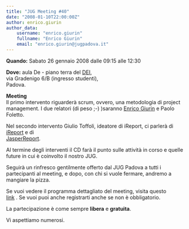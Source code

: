 ```yaml
---
title: "JUG Meeting #40"
date: "2008-01-10T22:00:00Z"
author: enrico.giurin
author_data:
    username: "enrico.giurin"
    fullname: "Enrico Giurin"
    email: "enrico.giurin@jugpadova.it"
---
```


**Quando:** Sabato 26 gennaio 2008 dalle 09:15 alle 12:30

**Dove:** aula De - piano terra del [DEI](http://www.dei.unipd.it),\
via Gradenigo 6/B (ingresso studenti),\
Padova.

**Meeting**\
Il primo intervento riguarderà scrum, ovvero, una metodologia di project
management. I due relatori (di peso ;-) )saranno
<a href="http://enricogi.blogspot.com/">Enrico Giurin</a> e Paolo
Foletto.

Nel secondo intervento Giulio Toffoli, ideatore di iReport, ci parlerà
di\
<a href="http://ireport.sf.net/iReport">iReport</a> e di\
<a href="http://www.jasperforge.org/">JasperReport</a>.

Al termine degli interventi il CD farà il punto sulle attività in corso
e quelle future in cui è coinvolto il nostro JUG.

Seguirà un rinfresco gentilmente offerto dal JUG Padova a tutti i
partecipanti al meeting, e dopo, con chi si vuole fermare, andremo a
mangiare la pizza.

Se vuoi vedere il programma dettagliato del meeting, visita questo\
<a href="http://www.jugevents.org/jugevents/event/show.html?id=1078">link</a>
. Se vuoi puoi anche registrarti anche se non è obbligatorio.

La partecipazione è come sempre **libera** e **gratuita**.

Vi aspettiamo numerosi.
